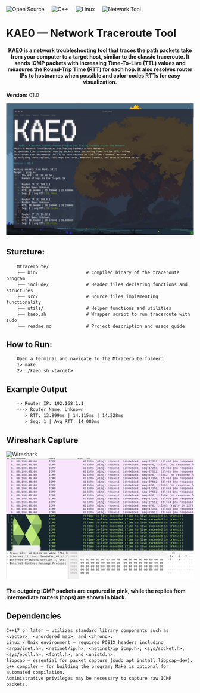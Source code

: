 ![Open Source](https://img.shields.io/badge/Open_Source-Yes-brightgreen?style=for-the-badge&logo=github&logoColor=white) &nbsp;&nbsp;&nbsp;
![C++](https://img.shields.io/badge/C%2B%2B-00599C?style=for-the-badge&logo=c%2B%2B&logoColor=white) &nbsp;&nbsp;&nbsp;
![Linux](https://img.shields.io/badge/Linux-FCC624?style=for-the-badge&logo=linux&logoColor=black) &nbsp;&nbsp;&nbsp;
![Network Tool](https://img.shields.io/badge/Network_Tool-ICMP-blue?style=for-the-badge&logo=cloud&logoColor=white) &nbsp;&nbsp;&nbsp;

# KAE0 — Network Traceroute Tool

####  <p align="center">KAE0 is a network troubleshooting tool that traces the path packets take from your computer to a target host, similar to the classic traceroute. It sends ICMP packets with increasing Time-To-Live (TTL) values and measures the Round-Trip Time (RTT) for each hop. It also resolves router IPs to hostnames when possible and color-codes RTTs for easy visualization.<p> 
**Version:** 01.0

![Traceroute Output](assets/snap.png)


## Sturcture: 
```
    Mtraceroute/
    ├── bin/                  # Compiled binary of the traceroute program
    ├── include/              # Header files declaring functions and structures
    ├── src/                  # Source files implementing functionality
    ├── utils/                # Helper functions and utilities
    ├── kaeo.sh               # Wrapper script to run traceroute with sudo
    └── readme.md             # Project description and usage guide
```
## How to Run:
```
    Open a terminal and navigate to the Mtraceroute folder:
    1> make
    2> ./kaeo.sh <target>
```
## Example Output
```
    -> Router IP: 192.168.1.1
    ---> Router Name: Unknown
       > RTT: 13.899ms | 14.115ms | 14.228ms
       > Seq: 1 | Avg RTT: 14.080ms
```
## Wireshark Capture
![Wireshark](https://img.shields.io/badge/Wireshark-1679A7?style=for-the-badge&logo=Wireshark&logoColor=white)
![Wireshark Capture](assets/sharkview.png)
#### The outgoing ICMP packets are captured in pink, while the replies from intermediate routers (hops) are shown in black.

## Dependencies
```
C++17 or later — utilizes standard library components such as <vector>, <unordered_map>, and <chrono>.
Linux / Unix environment — requires POSIX headers including <arpa/inet.h>, <netinet/ip.h>, <netinet/ip_icmp.h>, <sys/socket.h>, <sys/epoll.h>, <fcntl.h>, and <unistd.h>.
libpcap — essential for packet capture (sudo apt install libpcap-dev).
g++ compiler — for building the program; Make is optional for automated compilation.
Administrative privileges may be necessary to capture raw ICMP packets.
```
